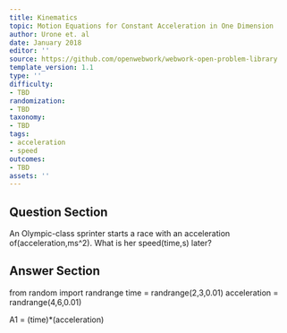 ```yaml
---
title: Kinematics
topic: Motion Equations for Constant Acceleration in One Dimension
author: Urone et. al
date: January 2018
editor: ''
source: https://github.com/openwebwork/webwork-open-problem-library
template_version: 1.1
type: ''
difficulty:
- TBD
randomization:
- TBD
taxonomy:
- TBD
tags:
- acceleration
- speed
outcomes:
- TBD
assets: ''
---
```


## Question Section 

An Olympic-class sprinter starts a race with an acceleration of(acceleration,ms^2). What is her speed(time,s) later?



## Answer Section

from random import randrange
time = randrange(2,3,0.01)
acceleration = randrange(4,6,0.01)

A1 = (time)*(acceleration)